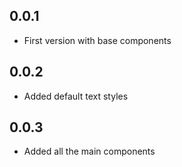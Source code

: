 ## 0.0.1

* First version with base components

## 0.0.2

* Added default text styles


## 0.0.3

* Added all the main components